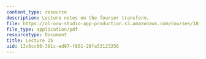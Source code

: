 ```yaml
---
content_type: resource
description: Lecture notes on the fourier transform.
file: https://ol-ocw-studio-app-production.s3.amazonaws.com/courses/18-102-introduction-to-functional-analysis-spring-2009/13c6cc06301ced97f86128fa53123256_MIT18_102s09_lec25.pdf
file_type: application/pdf
resourcetype: Document
title: Lecture 25
uid: 13c6cc06-301c-ed97-f861-28fa53123256
---
```

